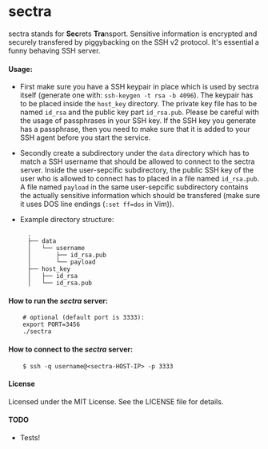 sectra
==========

sectra stands for **Sec**rets **Tra**nsport. Sensitive information is encrypted and securely transfered by piggybacking on the SSH v2 protocol.
It's essential a funny behaving SSH server.

#### Usage:

- First make sure you have a SSH keypair in place which is used by sectra itself (generate one with: `ssh-keygen -t rsa -b 4096`). The keypair has to be placed inside the `host_key` directory. The private key file has to be named `id_rsa` and the public key part `id_rsa.pub`. Please be careful with the usage of passphrases in your SSH key. If the SSH key you generate has a passphrase, then you need to make sure that it is added to your SSH agent before you start the service.

- Secondly create a subdirectory under the `data` directory which has to match a SSH username that should be allowed to connect to the sectra server. Inside the user-sepcific subdirectory, the public SSH key of the user who is allowed to connect has to placed in a file named `id_rsa.pub`.
A file named `payload` in the same user-sepcific subdirectory contains the actually sensitive information which should be transfered (make sure it uses DOS line endings (`:set ff=dos` in Vim)).

- Example directory structure:

        .
        ├── data
        │   └── username
        │       ├── id_rsa.pub
        │       └── payload
        ├── host_key
        │   ├── id_rsa
        │   └── id_rsa.pub

#### How to run the _sectra_ server:

    	# optional (default port is 3333):
    	export PORT=3456
    	./sectra

#### How to connect to the _sectra_ server:

        $ ssh -q username@<sectra-HOST-IP> -p 3333

#### License

Licensed under the MIT License. See the LICENSE file for details.

#### TODO

- Tests!
